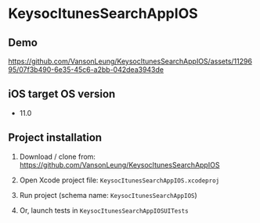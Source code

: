 # KeysocItunesSearchAppIOS

## Demo

https://github.com/VansonLeung/KeysocItunesSearchAppIOS/assets/1129695/07f3b490-6e35-45c6-a2bb-042dea3943de

## iOS target OS version

- 11.0

## Project installation

1. Download / clone from:
https://github.com/VansonLeung/KeysocItunesSearchAppIOS

2. Open Xcode project file: `KeysocItunesSearchAppIOS.xcodeproj`

3. Run project (schema name: `KeysocItunesSearchAppIOS`)

4. Or, launch tests in `KeysocItunesSearchAppIOSUITests`


## 

